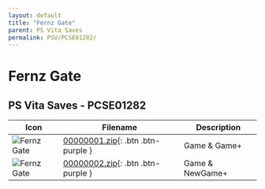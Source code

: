 ```yaml
---
layout: default
title: "Fernz Gate"
parent: PS Vita Saves
permalink: PSV/PCSE01282/
---
```

# Fernz Gate

## PS Vita Saves - PCSE01282

| Icon | Filename | Description |
|------|----------|-------------|
| ![Fernz Gate](https://github.com/bucanero/apollo-vita/raw/main/sce_sys/icon0.png) | [00000001.zip](00000001.zip){: .btn .btn-purple } | Game & Game+  |
| ![Fernz Gate](https://github.com/bucanero/apollo-vita/raw/main/sce_sys/icon0.png) | [00000002.zip](00000002.zip){: .btn .btn-purple } | Game & NewGame+  |
